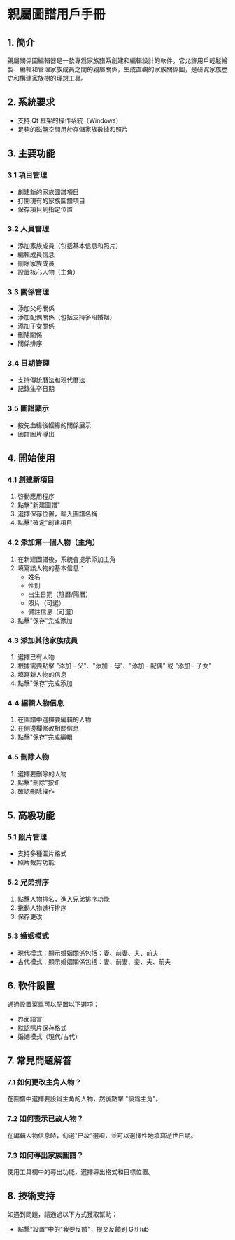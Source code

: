 # 親屬圖譜用戶手冊

## 1. 簡介

親屬關係圖編輯器是一款專爲家族譜系創建和編輯設計的軟件。它允許用戶輕鬆繪製、編輯和管理家族成員之間的親屬關係，生成直觀的家族關係圖，是研究家族歷史和構建家族樹的理想工具。

## 2. 系統要求

- 支持 Qt 框架的操作系統（Windows）
- 足夠的磁盤空間用於存儲家族數據和照片

## 3. 主要功能

### 3.1 項目管理
- 創建新的家族圖譜項目
- 打開現有的家族圖譜項目
- 保存項目到指定位置

### 3.2 人員管理
- 添加家族成員（包括基本信息和照片）
- 編輯成員信息
- 刪除家族成員
- 設置核心人物（主角）

### 3.3 關係管理
- 添加父母關係
- 添加配偶關係（包括支持多段婚姻）
- 添加子女關係
- 刪除關係
- 關係排序

### 3.4 日期管理
- 支持傳統曆法和現代曆法
- 記錄生卒日期

### 3.5 圖譜顯示
- 按先血緣後姻緣的關係展示
- 圖譜圖片導出

## 4. 開始使用

### 4.1 創建新項目
1. 啓動應用程序
2. 點擊"新建圖譜"
3. 選擇保存位置，輸入圖譜名稱
4. 點擊"確定"創建項目

### 4.2 添加第一個人物（主角）
1. 在新建圖譜後，系統會提示添加主角
2. 填寫該人物的基本信息：
   - 姓名
   - 性別
   - 出生日期（陰曆/陽曆）
   - 照片（可選）
   - 備註信息（可選）
3. 點擊"保存"完成添加

### 4.3 添加其他家族成員
1. 選擇已有人物
2. 根據需要點擊 "添加 - 父"、"添加 - 母"、"添加 - 配偶" 或 "添加 - 子女"
3. 填寫新人物的信息
4. 點擊"保存"完成添加

### 4.4 編輯人物信息
1. 在圖譜中選擇要編輯的人物
3. 在側邊欄修改相關信息
4. 點擊"保存"完成編輯

### 4.5 刪除人物
1. 選擇要刪除的人物
2. 點擊"刪除"按鈕
3. 確認刪除操作

## 5. 高級功能

### 5.1 照片管理
- 支持多種圖片格式
- 照片裁剪功能

### 5.2 兄弟排序
1. 點擊人物排名，進入兄弟排序功能
2. 拖動人物進行排序
3. 保存更改

### 5.3 婚姻模式
- 現代模式：顯示婚姻關係包括：妻、前妻、夫、前夫
- 古代模式：顯示婚姻關係包括：妻、前妻、妾、夫、前夫

## 6. 軟件設置

通過設置菜單可以配置以下選項：
- 界面語言
- 默認照片保存格式
- 婚姻模式（現代/古代）

## 7. 常見問題解答

### 7.1 如何更改主角人物？
在圖譜中選擇要設爲主角的人物，然後點擊 "設爲主角"。

### 7.2 如何表示已故人物？
在編輯人物信息時，勾選"已故"選項，並可以選擇性地填寫逝世日期。

### 7.3 如何導出家族圖譜？
使用工具欄中的導出功能，選擇導出格式和目標位置。

## 8. 技術支持

如遇到問題，請通過以下方式獲取幫助：
- 點擊"設置"中的"我要反饋"，提交反饋到 GitHub

